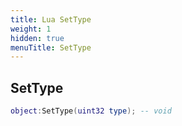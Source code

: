 ```yaml
---
title: Lua SetType
weight: 1
hidden: true
menuTitle: SetType
---
```

## SetType
```lua
object:SetType(uint32 type); -- void
```